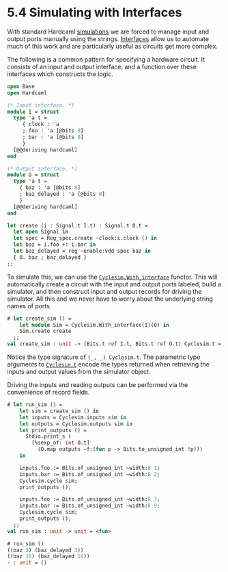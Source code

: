 # 5.4 Simulating with Interfaces

<!--
```ocaml
# open Base 
# open Hardcaml
# open Signal
# Hardcaml.Caller_id.set_mode Disabled
- : unit = ()
```
-->

With standard Hardcaml [simulations](simulation.md) we are forced to manage input and
output ports manually using the strings. [Interfaces](hardcaml_interfaces.md) allow us to
automate much of this work and are particularly useful as circuits get more complex.

The following is a common pattern for specifying a hardware circuit. It consists of an
input and output interface, and a function over these interfaces which constructs the
logic.

```ocaml
open Base
open Hardcaml

(* Input interface. *)
module I = struct
  type 'a t =
     { clock : 'a
     ; foo : 'a [@bits 8]
     ; bar : 'a [@bits 8]
     }
  [@@deriving hardcaml]
end

(* Output interface. *)
module O = struct
  type 'a t =
    { baz : 'a [@bits 8]
    ; baz_delayed : 'a [@bits 8]
    }
  [@@deriving hardcaml]
end

let create (i : Signal.t I.t) : Signal.t O.t =
  let open Signal in
  let spec = Reg_spec.create ~clock:i.clock () in
  let baz = i.foo +: i.bar in
  let baz_delayed = reg ~enable:vdd spec baz in
  { O. baz ; baz_delayed }
;;
```

To simulate this, we can use the
[`Cyclesim.With_interface`](https://ocaml.org/p/hardcaml/latest/doc/Hardcaml/Cyclesim/With_interface/index.html)
functor. This will automatically create a circuit with the input and output ports
labeled, build a simulator, and then construct input and output records for driving the
simulator. All this and we never have to worry about the underlying string names of ports.

```ocaml
# let create_sim () =
    let module Sim = Cyclesim.With_interface(I)(O) in
    Sim.create create
  ;;
val create_sim : unit -> (Bits.t ref I.t, Bits.t ref O.t) Cyclesim.t = <fun>
```

Notice the type signature of `(_, _) Cyclesim.t`. The parametric type arguments to
[`Cyclesim.t`](https://ocaml.org/p/hardcaml/latest/doc/Hardcaml/Cyclesim/index.html)
encode the types returned when retrieving the inputs and output values from the simulator
object.

Driving the inputs and reading outputs can be performed via the
convenience of record fields.

```ocaml
# let run_sim () =
    let sim = create_sim () in
    let inputs = Cyclesim.inputs sim in
    let outputs = Cyclesim.outputs sim in
    let print_outputs () =
      Stdio.print_s (
        [%sexp_of: int O.t]
          (O.map outputs ~f:(fun p -> Bits.to_unsigned_int !p)))
    in

    inputs.foo := Bits.of_unsigned_int ~width:8 1;
    inputs.bar := Bits.of_unsigned_int ~width:8 2;
    Cyclesim.cycle sim;
    print_outputs ();

    inputs.foo := Bits.of_unsigned_int ~width:8 7;
    inputs.bar := Bits.of_unsigned_int ~width:8 9;
    Cyclesim.cycle sim;
    print_outputs ();
  ;;
val run_sim : unit -> unit = <fun>

# run_sim ()
((baz 3) (baz_delayed 3))
((baz 16) (baz_delayed 16))
- : unit = ()
```

